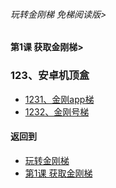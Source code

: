###### 玩转金刚梯 免梯阅读版>
#### 第1课 获取金刚梯>

### 123、安卓机顶盒

- [1231、金刚app梯 ](https://github.com/a2zitpro/web/blob/master/LadderFree/LadderGet/Android/TVBox/LadderApp.md)
- [1232、金刚号梯  ](https://github.com/a2zitpro/web/blob/master/LadderFree/LadderGet/Android/TVBox/LadderKKID.md)



#### 返回到
- [玩转金刚梯](https://github.com/a2zitpro/web/blob/master/LadderFree/main.md)
- [第1课 获取金刚梯](https://github.com/a2zitpro/web/blob/master/LadderFree/LadderGet/LadderGet.md)





